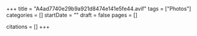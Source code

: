 +++
title = "A4ad7740e29b9a921d8474e141e5fe44.avif"
tags = ["Photos"]
categories = []
startDate = ""
draft = false
pages = []

citations = []
+++
